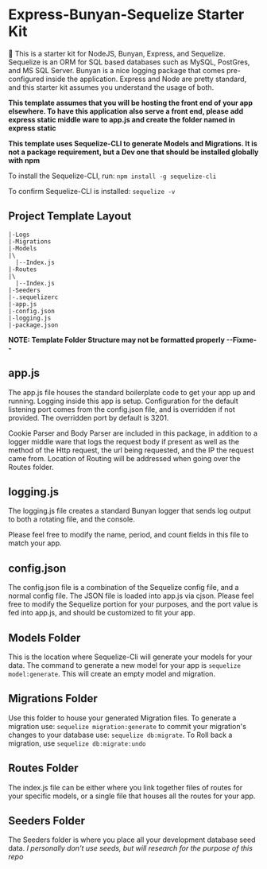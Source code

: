 # Express-Bunyan-Sequelize Starter Kit

:rocket: This is a starter kit for NodeJS, Bunyan, Express, and Sequelize. Sequelize is an ORM for SQL based databases such as MySQL, PostGres, and MS SQL Server. Bunyan is a nice logging package that comes pre-configured inside the application. Express and Node are pretty standard, and this starter kit assumes you understand the usage of both.

**This template assumes that you will be hosting the front end of your app elsewhere. To have this application also serve a front end, please add express static middle ware to app.js and create the folder named in express static**

**This template uses Sequelize-CLI to generate Models and Migrations. It is not a package requirement, but a Dev one that should be installed globally with npm**

To install the Sequelize-CLI, run:
`npm install -g sequelize-cli`

To confirm Sequelize-CLI is installed:
`sequelize -v`

## Project Template Layout

```
|-Logs
|-Migrations
|-Models
|\
  |--Index.js
|-Routes
|\
  |--Index.js
|-Seeders
|-.sequelizerc
|-app.js
|-config.json
|-logging.js
|-package.json
```
**NOTE: Template Folder Structure may not be formatted properly --Fixme--**

## app.js

The app.js file houses the standard boilerplate code to get your app up and running. Logging inside this app is setup. Configuration for the default listening port comes from the config.json file, and is overridden if not provided. The overridden port by default is 3201.

Cookie Parser and Body Parser are included in this package, in addition to a logger middle ware that logs the request body if present as well as the method of the Http request, the url being requested, and the IP the request came from. Location of Routing will be addressed when going over the Routes folder.


## logging.js

The logging.js file creates a standard Bunyan logger that sends log output to both a rotating file, and the console.

Please feel free to modify the name, period, and count fields in this file to match your app.

## config.json

The config.json file is a combination of the Sequelize config file, and a normal config file. The JSON file is loaded into app.js via cjson. Please feel free to modify the Sequelize portion for your purposes, and the port value is fed into app.js, and should be customized to fit your app.

## Models Folder

This is the location where Sequelize-Cli will generate your models for your data. The command to generate a new model for your app is `sequelize model:generate`. This will create an empty model and migration.

## Migrations Folder

Use this folder to house your generated Migration files. To generate a migration use: `sequelize migration:generate` to commit your migration's changes to your database use: `sequelize db:migrate`. To Roll back a migration, use `sequelize db:migrate:undo`

## Routes Folder

The index.js file can be either where you link together files of routes for your specific models, or a single file that houses all the routes for your app.

## Seeders Folder

The Seeders folder is where you place all your development database seed data. *I personally don't use seeds, but will research for the purpose of this repo*
